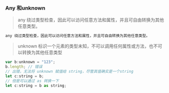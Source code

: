 ### Any 和unknown   
> any 绕过类型检查，因此可以访问任意方法和属性，并且可自由转换为其他任意类型。

```javascript   
any 绕过类型检查，因此可以访问任意方法和属性，并且可自由转换为其他任意类型。

```   
> unknown 标识一个元素的类型未知，不可以调用任何属性或方法，也不可以转换为其他任意类型   
```javascript   
var b:unknown = "123";
b.length; // 错误
// 出错，无法将 unknown 赋值给 string，尽管其值确实是一个string
let c:string = b;
// 但是可以通过 as 转换一下
let c:string = b as string;
```
